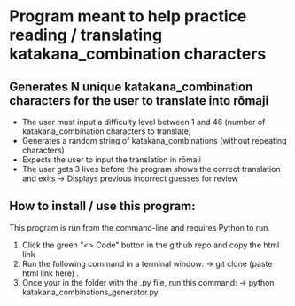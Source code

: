 # Program meant to help practice reading / translating katakana_combination characters

## Generates N unique katakana_combination characters for the user to translate into rōmaji

* The user must input a difficulty level between 1 and 46 (number of katakana_combination characters to translate)
* Generates a random string of katakana_combinations (without repeating characters)
* Expects the user to input the translation in rōmaji
* The user gets 3 lives before the program shows the correct translation and exits
    -> Displays previous incorrect guesses for review

## How to install / use this program:

This program is run from the command-line and requires Python to run.

1. Click the green "<> Code" button in the github repo and copy the html link
2. Run the following command in a terminal window:
    -> git clone (paste html link here) .
3. Once your in the folder with the .py file, run this command:
    -> python katakana_combinations_generator.py
